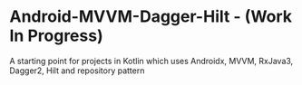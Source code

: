 # Android-MVVM-Dagger-Hilt - (Work In Progress)
A starting point for projects in Kotlin which uses Androidx, MVVM, RxJava3, Dagger2, Hilt and repository pattern
